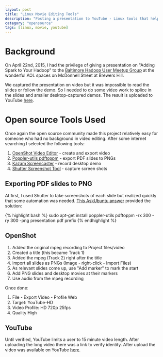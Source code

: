 ```yaml
---
layout: post
title: "Linux Movie Editing Tools"
description: "Posting a presentation to YouTube - Linux tools that help"
category: "opensource"
tags: [linux, movie, youtube]
---
```


# Background
On April 22nd, 2015, I had the privilege of giving a presentation on
"Adding Spark to Your Hadoop" to the [Baltimore Hadoop User Meetup Group](http://www.meetup.com/Baltimore-Hadoop-User-Group/events/221583743/)
at the wonderful AOL spaces on McDonnell Street at Brewers Hill.

We captured the presentation on video but it was impossible to read the
slides or follow the demo. So I needed to do some video work to splice in the
slides and smaller desktop-captured demos. The result is uploaded to YouTube [here](https://www.youtube.com/watch?v=WgqYn3RlWlI).

# Open source Tools Used

Once again the open source community made this project relatively easy for
someone who had no background in video editing. After some internet searching
I selected the following tools:

1. [OpenShot Video Editor](http://www.openshot.org/) - create and export video
1. [Poppler-utils pdftoppm](http://poppler.freedesktop.org/) - export PDF slides to PNGs
1. [Kazam Screencaster](https://code.launchpad.net/kazam) - record desktop demo
1. [Shutter Screenshot Tool](http://shutter-project.org/) - capture screen shots

## Exporting PDF slides to PNG

At first, I used Shutter to take screenshots of each slide but realized
quickly that some automation was needed. [This AskUbuntu answer](pdf.txt:http://askubuntu.com/questions/50170/how-to-convert-pdf-to-image/50180#50180) provided the solution:

{% highlight bash %}
sudo apt-get install poppler-utils
pdftoppm -rx 300 -ry 300 -png presentation.pdf prefix
{% endhighlight %}

## OpenShot

1. Added the original mpeg recording to Project files/video
1. Created a title (this became Track 1)
1. Added the mpeg (Track 2) right after the title
1. Import all slides as PNGs (Image - right-click - Import Files)
1. As relevant slides come up, use "Add marker" to mark the start
1. Add PNG slides and desktop movies at their markers
1. Use audio from the mpeg recording

Once done:

1. File - Export Video - Profile Web
1. Target: YouTube-HD
1. Video Profile: HD 720p 25fps
1. Quality High

## YouTube
Until verified, YouTube limits a user to 15 minute video
length. After uploading the long video there was a link to verify identity. After upload the video was available on YouTube [here](https://www.youtube.com/watch?v=WgqYn3RlWlI).
